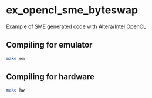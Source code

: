 # ex_opencl_sme_byteswap
Example of SME generated code with Altera/Intel OpenCL

## Compiling for emulator

```bash
make em
```

## Compiling for hardware


```bash
make hw
```
